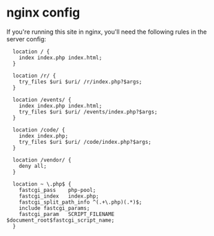 # nginx config

If you're running this site in nginx, you'll need the following rules in the server config:

```
  location / {
    index index.php index.html;
  }

  location /r/ {
    try_files $uri $uri/ /r/index.php?$args;
  }

  location /events/ {
    index index.php index.html;
    try_files $uri $uri/ /events/index.php?$args;
  }

  location /code/ {
    index index.php;
    try_files $uri $uri/ /code/index.php?$args;
  }

  location /vendor/ {
    deny all;
  }

  location ~ \.php$ {
    fastcgi_pass    php-pool;
    fastcgi_index   index.php;
    fastcgi_split_path_info ^(.+\.php)(.*)$;
    include fastcgi_params;
    fastcgi_param   SCRIPT_FILENAME $document_root$fastcgi_script_name;
  }
```
